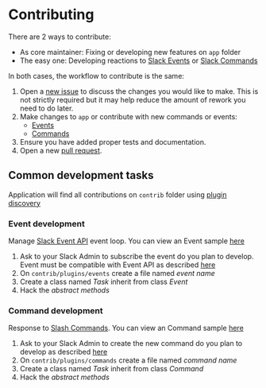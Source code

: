 # Contributing

There are 2 ways to contribute:

- As core maintainer: Fixing or developing new features on `app` folder
- The easy one: Developing reactions to [Slack Events](#event-development) or [Slack Commands](#command-development)

In both cases, the workflow to contribute is the same:

1. Open a [new issue][] to discuss the changes you would like to make.  This is
   not strictly required but it may help reduce the amount of rework you need
   to do later.
1. Make changes to `app` or contribute with new commands or events:
   - [Events](#event-development)
   - [Commands](#command-development)
1. Ensure you have added proper tests and documentation.
1. Open a new [pull request][].

## Common development tasks

Application will find all contributions on `contrib` folder using [plugin discovery](https://packaging.python.org/guides/creating-and-discovering-plugins/)

### Event development

Manage [Slack Event API](https://api.slack.com/events-api) event loop.
You can view an Event sample [here](https://github.com/travelgateX/slack-botx/blob/master/contrib/plugins/events/team_join.py)

1. Ask to your Slack Admin to subscribe the event do you plan to develop. Event must be compatible with Event API as described [here](https://api.slack.com/events)
1. On `contrib/plugins/events` create a file named _event name_
1. Create a class named _Task_ inherit from class _Event_
1. Hack the _abstract methods_

### Command development

Response to [Slash Commands](https://api.slack.com/slash-commands).
You can view an Command sample [here](https://github.com/travelgateX/slack-botx/blob/master/contrib/plugins/commands/alertsx.py)

1. Ask to your Slack Admin to create the new command do you plan to develop as described [here](https://api.slack.com/slash-commands#creating_commands)
1. On `contrib/plugins/commands` create a file named _command name_
1. Create a class named _Task_ inherit from class _Command_
1. Hack the _abstract methods_

[new issue]: https://github.com/travelgateX/slack-botx/issues/new
[pull request]: https://github.com/travelgateX/slack-botx/compare
